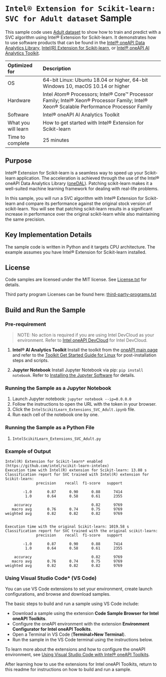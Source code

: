 # `Intel® Extension for Scikit-learn: SVC for Adult dataset` Sample
This sample code uses [Adult dataset](https://archive.ics.uci.edu/ml/datasets/adult) to show how to train and predict with a SVC algorithm using Intel® Extension for Scikit-learn. It demonstrates how to use software products that can be found in the [Intel® oneAPI Data Analytics Library](https://software.intel.com/content/www/us/en/develop/tools/oneapi/components/onedal.html), [Intel(R) Extension for Scikit-learn](https://intel.github.io/scikit-learn-intelex/), or [Intel® oneAPI AI Analytics Toolkit](https://software.intel.com/content/www/us/en/develop/tools/oneapi/ai-analytics-toolkit.html).

| Optimized for                     | Description
| :---                              | :---
| OS                                | 64-bit Linux: Ubuntu 18.04 or higher, 64-bit Windows 10, macOS 10.14 or higher
| Hardware                          | Intel Atom® Processors; Intel® Core™ Processor Family; Intel® Xeon® Processor Family; Intel® Xeon® Scalable Performance Processor Family
| Software                          | Intel® oneAPI AI Analytics Toolkit
| What you will learn               | How to get started with Intel® Extension for Scikit-learn
| Time to complete                  | 25 minutes

## Purpose

Intel® Extension for Scikit-learn is a seamless way to speed up your Scikit-learn application. The acceleration is achieved through the use of the Intel® oneAPI Data Analytics Library ([oneDAL](https://github.com/oneapi-src/oneDAL)). Patching scikit-learn makes it a well-suited machine learning framework for dealing with real-life problems.

In this sample, you will run a SVC algorithm with Intel® Extension for Scikit-learn and compare its performance against the original stock version of scikit-learn. You will see that patching scikit-learn results in a significant increase in performance over the original scikit-learn while also maintaining the same precision.

## Key Implementation Details
The sample code is written in Python and it targets CPU architecture. The example assumes you have Intel® Extension for Scikit-learn installed.

## License
Code samples are licensed under the MIT license. See
[License.txt](https://github.com/oneapi-src/oneAPI-samples/blob/master/License.txt) for details.

Third party program Licenses can be found here: [third-party-programs.txt](https://github.com/oneapi-src/oneAPI-samples/blob/master/third-party-programs.txt)

## Build and Run the Sample

### Pre-requirement

> NOTE: No action is required if you are using Intel DevCloud as your environment.
  Refer to [Intel oneAPI DevCloud](https://intelsoftwaresites.secure.force.com/devcloud/oneapi) for Intel DevCloud.

 1. **Intel® AI Analytics Toolkit**
       Install the toolkit from the [oneAPI main page](https://software.intel.com/en-us/oneapi)
	     and refer to the [Toolkit Get Started Guide for Linux](https://software.intel.com/en-us/get-started-with-intel-oneapi-linux-get-started-with-the-intel-ai-analytics-toolkit) for post-installation steps and scripts.

 2. **Jupyter Notebook**
       Install Jupyter Notebook via pip: `pip install notebook`.
       Refer to [Installing the Jupyter Software](https://jupyter.org/install) for details.


### Running the Sample as a Jupyter Notebook

1. Launch Jupyter notebook: `jupyter notebook --ip=0.0.0.0`
2. Follow the instructions to open the URL with the token in your browser.
3. Click the `IntelScikitLearn_Extensions_SVC_Adult.ipynb` file.
4. Run each cell of the notebook one by one.

### Running the Sample as a Python File

1. `IntelScikitLearn_Extensions_SVC_Adult.py`

### Example of Output

```
Intel(R) Extension for Scikit-learn* enabled (https://github.com/intel/scikit-learn-intelex)
Execution time with Intel(R) extension for Scikit-learn: 13.88 s
Classification report for SVC trained with Intel(R) extension for Scikit-learn:
              precision    recall  f1-score   support

        -1.0       0.87      0.90      0.88      7414
         1.0       0.64      0.58      0.61      2355

    accuracy                           0.82      9769
   macro avg       0.76      0.74      0.75      9769
weighted avg       0.82      0.82      0.82      9769


Execution time with the original Scikit-learn: 1019.58 s
Classification report for SVC trained with the original scikit-learn:
              precision    recall  f1-score   support

        -1.0       0.87      0.90      0.88      7414
         1.0       0.64      0.58      0.61      2355

    accuracy                           0.82      9769
   macro avg       0.76      0.74      0.75      9769
weighted avg       0.82      0.82      0.82      9769
```
### Using Visual Studio Code*  (VS Code)

You can use VS Code extensions to set your environment, create launch configurations,
and browse and download samples.

The basic steps to build and run a sample using VS Code include:
 - Download a sample using the extension **Code Sample Browser for Intel oneAPI Toolkits**.
 - Configure the oneAPI environment with the extension **Environment Configurator for Intel oneAPI Toolkits**.
 - Open a Terminal in VS Code (**Terminal>New Terminal**).
 - Run the sample in the VS Code terminal using the instructions below.

To learn more about the extensions and how to configure the oneAPI environment, see
[Using Visual Studio Code with Intel® oneAPI Toolkits](https://software.intel.com/content/www/us/en/develop/documentation/using-vs-code-with-intel-oneapi/top.html).

After learning how to use the extensions for Intel oneAPI Toolkits, return to this readme for instructions on how to build and run a sample.